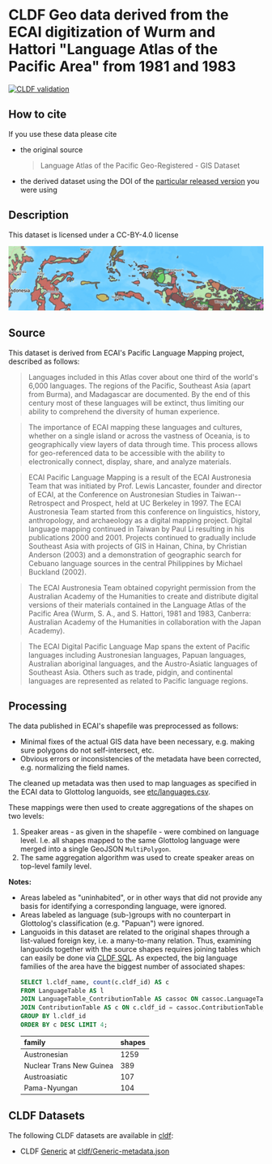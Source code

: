 # CLDF Geo data derived from the ECAI digitization of Wurm and Hattori "Language Atlas of the Pacific Area" from 1981 and 1983

[![CLDF validation](https://github.com/cldf-datasets/languageatlasofthepacificarea/workflows/CLDF-validation/badge.svg)](https://github.com/cldf-datasets/languageatlasofthepacificarea/actions?query=workflow%3ACLDF-validation)

## How to cite

If you use these data please cite
- the original source
  > Language Atlas of the Pacific Geo-Registered - GIS Dataset
- the derived dataset using the DOI of the [particular released version](../../releases/) you were using

## Description


This dataset is licensed under a CC-BY-4.0 license


![](etc/img.png)

## Source

This dataset is derived from ECAI's Pacific Language Mapping project, described as follows:

> Languages included in this Atlas cover about one third of the world's 6,000 languages. The regions of the Pacific, Southeast Asia (apart from Burma), and Madagascar are documented. By the end of this century most of these languages will be extinct, thus limiting our ability to comprehend the diversity of human experience.

> The importance of ECAI mapping these languages and cultures, whether on a single island or across the vastness of Oceania, is to geographically view layers of data through time. This process allows for geo-referenced data to be accessible with the ability to electronically connect, display, share, and analyze materials.

> ECAI Pacific Language Mapping is a result of the ECAI Austronesia Team that was initiated by Prof. Lewis Lancaster, founder and director of ECAI, at the Conference on Austronesian Studies in Taiwan--Retrospect and Prospect, held at UC Berkeley in 1997. The ECAI Austronesia Team started from this conference on linguistics, history, anthropology, and archaeology as a digital mapping project. Digital language mapping continued in Taiwan by Paul Li resulting in his publications 2000 and 2001. Projects continued to gradually include Southeast Asia with projects of GIS in Hainan, China, by Christian Anderson (2003) and a demonstration of geographic search for Cebuano language sources in the central Philippines by Michael Buckland (2002).

> The ECAI Austronesia Team obtained copyright permission from the Australian Academy of the Humanities to create and distribute digital versions of their materials contained in the Language Atlas of the Pacific Area (Wurm, S. A., and S. Hattori, 1981 and 1983, Canberra: Australian Academy of the Humanities in collaboration with the Japan Academy).

> The ECAI Digital Pacific Language Map spans the extent of Pacific languages including Austronesian languages, Papuan languages, Australian aboriginal languages, and the Austro-Asiatic languages of Southeast Asia. Others such as trade, pidgin, and continental languages are represented as related to Pacific language regions.


## Processing

The data published in ECAI's shapefile was preprocessed as follows:

- Minimal fixes of the actual GIS data have been necessary, e.g. making sure polygons do not self-intersect, etc.
- Obvious errors or inconsistencies of the metadata have been corrected, e.g. normalizing the field names.

The cleaned up metadata was then used to map languages as specified in the ECAI data to Glottolog languoids,
see [etc/languages.csv](etc/languages.csv).

These mappings were then used to create aggregations of the shapes on two levels:

1. Speaker areas - as given in the shapefile - were combined on language level. I.e. all shapes mapped to
   the same Glottolog language were merged into a single GeoJSON `MultiPolygon`.
2. The same aggregation algorithm was used to create speaker areas on top-level family level.

**Notes:**
- Areas labeled as "uninhabited", or in other ways that did not provide any basis for identifying a corresponding
  language, were ignored.
- Areas labeled as language (sub-)groups with no counterpart in Glottolog's classification (e.g. "Papuan") were
  ignored.
- Languoids in this dataset are related to the original shapes through a list-valued foreign key, i.e. a many-to-many relation. Thus,
  examining languoids together with the source shapes requires joining tables which can easily be done via
  [CLDF SQL](https://github.com/cldf/cldf/blob/master/extensions/sql.md).
  As expected, the big language families of the area have the biggest number of associated shapes:
  ```sql
  SELECT l.cldf_name, count(c.cldf_id) AS c
  FROM LanguageTable AS l 
  JOIN LanguageTable_ContributionTable AS cassoc ON cassoc.LanguageTable_cldf_id = l.cldf_id
  JOIN ContributionTable AS c ON c.cldf_id = cassoc.ContributionTable_cldf_id
  GROUP BY l.cldf_id
  ORDER BY c DESC LIMIT 4;
  ```
  family | shapes
  --- | ---
  Austronesian|1259
  Nuclear Trans New Guinea|389
  Austroasiatic|107
  Pama-Nyungan|104


## CLDF Datasets

The following CLDF datasets are available in [cldf](cldf):

- CLDF [Generic](https://github.com/cldf/cldf/tree/master/modules/Generic) at [cldf/Generic-metadata.json](cldf/Generic-metadata.json)